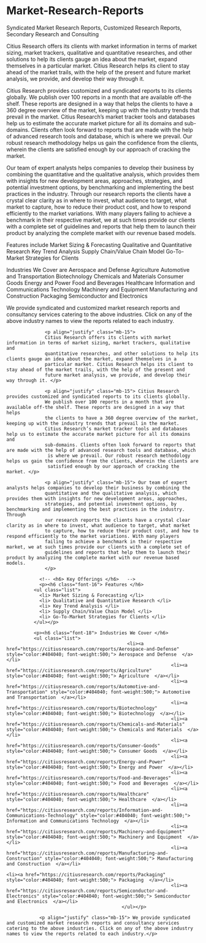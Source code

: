 # Market-Research-Reports
Syndicated Market Research Reports, Customized Research Reports, Secondary Research and Consulting

Citius Research offers its clients with market information in terms of market sizing, market trackers, qualitative and quantitative researches, and other solutions to help its clients gauge an idea about the market, expand themselves in a particular market. Citius Research helps its client to stay ahead of the market trails, with the help of the present and future market analysis, we provide, and develop their way through it.

Citius Research provides customized and syndicated reports to its clients globally. We publish over 100 reports in a month that are available off-the shelf. These reports are designed in a way that helps the clients to have a 360 degree overview of the market, keeping up with the industry trends that prevail in the market. Citius Research’s market tracker tools and databases help us to estimate the accurate market picture for all its domains and sub-domains. Clients often look forward to reports that are made with the help of advanced research tools and database, which is where we prevail. Our robust research methodology helps us gain the confidence from the clients, wherein the clients are satisfied enough by our approach of cracking the market.

Our team of expert analysts helps companies to develop their business by combining the quantitative and the qualitative analysis, which provides them with insights for new development areas, approaches, strategies, and potential investment options, by benchmarking and implementing the best practices in the industry. Through our research reports the clients have a crystal clear clarity as in where to invest, what audience to target, what market to capture, how to reduce their product cost, and how to respond efficiently to the market variations. With many players failing to achieve a benchmark in their respective market, we at such times provide our clients with a complete set of guidelines and reports that help them to launch their product by analyzing the complete market with our revenue based models.

Features include
Market Sizing & Forecasting
Qualitative and Quantitative Research
Key Trend Analysis
Supply Chain/Value Chain Model
Go-To-Market Strategies for Clients

Industries We Cover are
Aerospace and Defense
Agriculture
Automotive and Transportation
Biotechnology
Chemicals and Materials
Consumer Goods
Energy and Power
Food and Beverages
Healthcare
Information and Communications Technology
Machinery and Equipment
Manufacturing and Construction
Packaging
Semiconductor and Electronics

We provide syndicated and customized market research reports and consultancy services catering to the above industries. Click on any of the above industry names to view the reports related to each industry.




                  <p align="justify" class="mb-15">
                  Citius Research offers its clients with market information in terms of market sizing, market trackers, qualitative and 
                  quantitative researches, and other solutions to help its clients gauge an idea about the market, expand themselves in a 
                  particular market. Citius Research helps its client to stay ahead of the market trails, with the help of the present and 
                  future market analysis, we provide, and develop their way through it. </p>

                  <p align="justify" class="mb-15"> Citius Research provides customized and syndicated reports to its clients globally. 
                  We publish over 100 reports in a month that are available off-the shelf. These reports are designed in a way that helps 
                  the clients to have a 360 degree overview of the market, keeping up with the industry trends that prevail in the market. 
                  Citius Research’s market tracker tools and databases help us to estimate the accurate market picture for all its domains and 
                  sub-domains. Clients often look forward to reports that are made with the help of advanced research tools and database, which
                   is where we prevail. Our robust research methodology helps us gain the confidence from the clients, wherein the clients are 
                   satisfied enough by our approach of cracking the market. </p>

                  <p align="justify" class="mb-15"> Our team of expert analysts helps companies to develop their business by combining the 
                  quantitative and the qualitative analysis, which provides them with insights for new development areas, approaches, 
                  strategies, and potential investment options, by benchmarking and implementing the best practices in the industry. Through 
                  our research reports the clients have a crystal clear clarity as in where to invest, what audience to target, what market 
                  to capture, how to reduce their product cost, and how to respond efficiently to the market variations. With many players 
                  failing to achieve a benchmark in their respective market, we at such times provide our clients with a complete set of 
                  guidelines and reports that help them to launch their product by analyzing the complete market with our revenue based models.
                  </p>
                
                <!-- <h6> Key Offerings </h6>   -->
                <p><h6 class="font-16"> Features </h6> 
              <ul class="list">
                <li> Market Sizing & Forecasting </li>  
                <li> Qualitative and Quantitative Research </li>  
                <li> Key Trend Analysis </li>  
                <li> Supply Chain/Value Chain Model </li>  
                <li> Go-To-Market Strategies for Clients </li>  
              </ul></p>
              
              <p><h6 class="font-18"> Industries We Cover </h6> 
              <ul class="list">
                                                <li><a href="https://citiusresearch.com/reports/Aerospace-and-Defense" style="color:#404040; font-weight:500;"> Aerospace and Defense  </a></li>
                                                                <li><a href="https://citiusresearch.com/reports/Agriculture" style="color:#404040; font-weight:500;"> Agriculture  </a></li>
                                                                <li><a href="https://citiusresearch.com/reports/Automotive-and-Transportation" style="color:#404040; font-weight:500;"> Automotive and Transportation  </a></li>
                                                                <li><a href="https://citiusresearch.com/reports/Biotechnology" style="color:#404040; font-weight:500;"> Biotechnology  </a></li>
                                                                <li><a href="https://citiusresearch.com/reports/Chemicals-and-Materials" style="color:#404040; font-weight:500;"> Chemicals and Materials  </a></li>
                                                                <li><a href="https://citiusresearch.com/reports/Consumer-Goods" style="color:#404040; font-weight:500;"> Consumer Goods  </a></li>
                                                                <li><a href="https://citiusresearch.com/reports/Energy-and-Power" style="color:#404040; font-weight:500;"> Energy and Power  </a></li>
                                                                <li><a href="https://citiusresearch.com/reports/Food-and-Beverages" style="color:#404040; font-weight:500;"> Food and Beverages  </a></li>
                                                                <li><a href="https://citiusresearch.com/reports/Healthcare" style="color:#404040; font-weight:500;"> Healthcare  </a></li>
                                                                <li><a href="https://citiusresearch.com/reports/Information-and-Communications-Technology" style="color:#404040; font-weight:500;"> Information and Communications Technology  </a></li>
                                                                <li><a href="https://citiusresearch.com/reports/Machinery-and-Equipment" style="color:#404040; font-weight:500;"> Machinery and Equipment  </a></li>
                                                                <li><a href="https://citiusresearch.com/reports/Manufacturing-and-Construction" style="color:#404040; font-weight:500;"> Manufacturing and Construction  </a></li>
                                                                                                <li><a href="https://citiusresearch.com/reports/Packaging" style="color:#404040; font-weight:500;"> Packaging  </a></li>
                                                                <li><a href="https://citiusresearch.com/reports/Semiconductor-and-Electronics" style="color:#404040; font-weight:500;"> Semiconductor and Electronics  </a></li>
                                              </ul></p>
              
                <p align="justify" class="mb-15"> We provide syndicated and customized market research reports and consultancy services catering to the above industries. Click on any of the above industry names to view the reports related to each industry.</p>              
